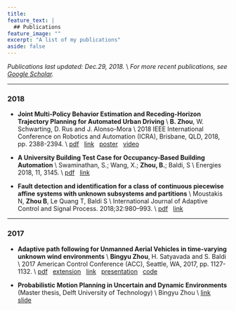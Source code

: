 ```yaml
---
title: 
feature_text: |
  ## Publications
feature_image: ""
excerpt: "A list of my publications"
aside: false
---
```


*Publications last updated: Dec.29, 2018.* \\
*For more recent publications, see [Google Scholar](https://scholar.google.com/citations?user=6fjxG2MAAAAJ&hl=en).*

---
### 2018

- **Joint Multi-Policy Behavior Estimation and Receding-Horizon Trajectory Planning for Automated Urban Driving** \\
**B. Zhou**, W. Schwarting, D. Rus and J. Alonso-Mora \\
2018 IEEE International Conference on Robotics and Automation (ICRA), Brisbane, QLD, 2018, pp. 2388-2394. \\
<i class="icon-file-text-alt"></i> [pdf](2018-icra.pdf) &nbsp; 
<i class="icon-link"></i> [link](https://ieeexplore.ieee.org/abstract/document/8461138) &nbsp; 
<i class="icon-picture"></i> [poster](2018-icra-poster.pdf) &nbsp; 
<i class="icon-youtube-play"></i> [video](https://www.youtube.com/watch?v=45BP9QlbPh8&t=3s) &nbsp; 

- **A University Building Test Case for Occupancy-Based Building Automation** \\
Swaminathan, S.; Wang, X.; **Zhou, B.**; Baldi, S \\
Energies 2018, 11, 3145. \\
<i class="icon-file-text-alt"></i> [pdf](2018-energies.pdf) &nbsp; 
<i class="icon-link"></i> [link](https://www.mdpi.com/1996-1073/11/11/3145) &nbsp; 

- **Fault detection and identification for a class of continuous piecewise affine systems with unknown subsystems and partitions** \\
Moustakis N, **Zhou B**, Le Quang T, Baldi S \\
International Journal of Adaptive Control and Signal Process. 2018;32:980–993. \\
<i class="icon-file-text-alt"></i> [pdf](2018-IJACSP.pdf) &nbsp; 
<i class="icon-link"></i> [link](https://onlinelibrary.wiley.com/doi/full/10.1002/acs.2881) &nbsp; 

---
### 2017

- **Adaptive path following for Unmanned Aerial Vehicles in time-varying unknown wind environments** \\
**Bingyu Zhou**, H. Satyavada and S. Baldi \\
2017 American Control Conference (ACC), Seattle, WA, 2017, pp. 1127-1132. \\
<i class="icon-file-text-alt"></i> [pdf](2017-ACC.pdf) &nbsp; 
<i class="icon-file-text-alt"></i> [extension](pubs/2017-ACC-extension.pdf) &nbsp; 
<i class="icon-link"></i> [link](https://ieeexplore.ieee.org/abstract/document/7963104) &nbsp; 
<i class="icon-picture"></i> [presentation](2017-ACC-slide.pdf) &nbsp; 
<i class="icon-code-fork"></i> [code](https://github.com/BingyuZhou/UAV-path-following-under-time-varying-wind)

- **Probabilistic Motion Planning in Uncertain and Dynamic Environments** (Master thesis, Delft University of Technology) \\
Bingyu Zhou \\
<i class="icon-link"></i> [link](https://repository.tudelft.nl/islandora/object/uuid%3Af491f7d8-a2f5-4f89-b4b7-86ac6b64546b) &nbsp; 
<i class="icon-picture"></i> [slide](master-defense.pdf)


